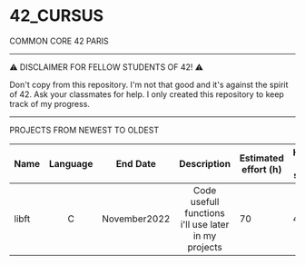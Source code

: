 # 42_CURSUS

   COMMON CORE 42 PARIS
_________________________________

:warning: DISCLAIMER FOR FELLOW STUDENTS OF 42! :warning:

Don't copy from this repository. I'm not that good and it's against the spirit of 42. Ask your classmates for help. I only created this repository to keep track of my progress.

________________________________
PROJECTS FROM NEWEST TO OLDEST

| Name  | Language      | End Date      |                       Description                     | Estimated effort (h) | Hours i spent|
| ----- |:-------------:| :-----------: | :----------------------------------------------------:| ---------------------| --------------|
| libft | C             | November2022 | Code usefull functions i'll use later in my projects    | 70                   | 40

